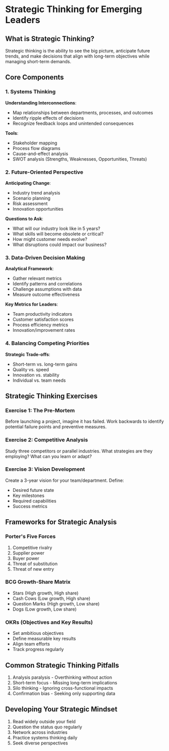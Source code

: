 # Strategic Thinking for Emerging Leaders

## What is Strategic Thinking?
Strategic thinking is the ability to see the big picture, anticipate future trends, and make decisions that align with long-term objectives while managing short-term demands.

## Core Components

### 1. Systems Thinking
**Understanding Interconnections**:
- Map relationships between departments, processes, and outcomes
- Identify ripple effects of decisions
- Recognize feedback loops and unintended consequences

**Tools**:
- Stakeholder mapping
- Process flow diagrams
- Cause-and-effect analysis
- SWOT analysis (Strengths, Weaknesses, Opportunities, Threats)

### 2. Future-Oriented Perspective
**Anticipating Change**:
- Industry trend analysis
- Scenario planning
- Risk assessment
- Innovation opportunities

**Questions to Ask**:
- What will our industry look like in 5 years?
- What skills will become obsolete or critical?
- How might customer needs evolve?
- What disruptions could impact our business?

### 3. Data-Driven Decision Making
**Analytical Framework**:
- Gather relevant metrics
- Identify patterns and correlations
- Challenge assumptions with data
- Measure outcome effectiveness

**Key Metrics for Leaders**:
- Team productivity indicators
- Customer satisfaction scores
- Process efficiency metrics
- Innovation/improvement rates

### 4. Balancing Competing Priorities
**Strategic Trade-offs**:
- Short-term vs. long-term gains
- Quality vs. speed
- Innovation vs. stability
- Individual vs. team needs

## Strategic Thinking Exercises

### Exercise 1: The Pre-Mortem
Before launching a project, imagine it has failed. Work backwards to identify potential failure points and preventive measures.

### Exercise 2: Competitive Analysis
Study three competitors or parallel industries. What strategies are they employing? What can you learn or adapt?

### Exercise 3: Vision Development
Create a 3-year vision for your team/department. Define:
- Desired future state
- Key milestones
- Required capabilities
- Success metrics

## Frameworks for Strategic Analysis

### Porter's Five Forces
1. Competitive rivalry
2. Supplier power
3. Buyer power
4. Threat of substitution
5. Threat of new entry

### BCG Growth-Share Matrix
- Stars (High growth, High share)
- Cash Cows (Low growth, High share)
- Question Marks (High growth, Low share)
- Dogs (Low growth, Low share)

### OKRs (Objectives and Key Results)
- Set ambitious objectives
- Define measurable key results
- Align team efforts
- Track progress regularly

## Common Strategic Thinking Pitfalls
1. Analysis paralysis - Overthinking without action
2. Short-term focus - Missing long-term implications
3. Silo thinking - Ignoring cross-functional impacts
4. Confirmation bias - Seeking only supporting data

## Developing Your Strategic Mindset
1. Read widely outside your field
2. Question the status quo regularly
3. Network across industries
4. Practice systems thinking daily
5. Seek diverse perspectives
